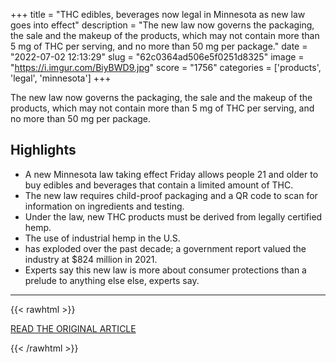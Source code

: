 +++
title = "THC edibles, beverages now legal in Minnesota as new law goes into effect"
description = "The new law now governs the packaging, the sale and the makeup of the products, which may not contain more than 5 mg of THC per serving, and no more than 50 mg per package."
date = "2022-07-02 12:13:29"
slug = "62c0364ad506e5f0251d8325"
image = "https://i.imgur.com/BiyBWD9.jpg"
score = "1756"
categories = ['products', 'legal', 'minnesota']
+++

The new law now governs the packaging, the sale and the makeup of the products, which may not contain more than 5 mg of THC per serving, and no more than 50 mg per package.

## Highlights

- A new Minnesota law taking effect Friday allows people 21 and older to buy edibles and beverages that contain a limited amount of THC.
- The new law requires child-proof packaging and a QR code to scan for information on ingredients and testing.
- Under the law, new THC products must be derived from legally certified hemp.
- The use of industrial hemp in the U.S.
- has exploded over the past decade; a government report valued the industry at $824 million in 2021.
- Experts say this new law is more about consumer protections than a prelude to anything else else, experts say.

---

{{< rawhtml >}}
  <p class="article-category">
    <a target="_blank" href="https://www.cbsnews.com/minnesota/news/thc-edibles-beverages-legal-minnesota-new-law/">READ THE ORIGINAL ARTICLE</a>
  </p>
{{< /rawhtml >}}
